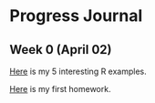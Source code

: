 # Progress Journal

## Week 0 (April 02)

[Here](files/IE360_Spring21_Homework0.html) is my 5 interesting R examples.

[Here](files/HW1.html) is my first homework.
